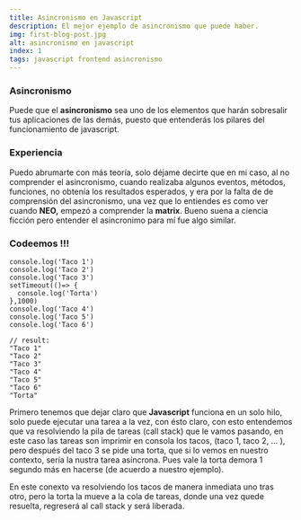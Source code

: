 ```yaml
---
title: Asincronismo en Javascript
description: El mejor ejemplo de asincronismo que puede haber.
img: first-blog-post.jpg
alt: asincronismo en javascript
index: 1
tags: javascript frontend asincronismo
---
```


### Asincronismo

Puede que el **asincronismo** sea uno de los elementos que harán sobresalir tus aplicaciones de las demás, puesto que entenderás los pilares del funcionamiento de javascript.

### Experiencia

Puedo abrumarte con más teoría, solo déjame decirte que en mi caso, al no comprender el asincronismo, cuando realizaba algunos eventos, métodos, funciones, no obtenía los resultados esperados, y era por la falta de de comprensión del asincronismo, una vez que lo entiendes es como ver cuando **NEO,** empezó a comprender la **matrix**. Bueno suena a ciencia ficción pero entender el asincronimo para mí fue algo similar.

### Codeemos !!!

```javscript
console.log('Taco 1')
console.log('Taco 2')
console.log('Taco 3')
setTimeout(()=> {
  console.log('Torta')
},1000)
console.log('Taco 4')
console.log('Taco 5')
console.log('Taco 6')

// result:
"Taco 1"
"Taco 2"
"Taco 3"
"Taco 4"
"Taco 5"
"Taco 6"
"Torta"
```

Primero tenemos que dejar claro que **Javascript** funciona en un solo hilo, solo puede ejecutar una tarea a la vez, con ésto claro, con esto entendemos que va resolviendo la pila de tareas (call stack) que le vamos pasando, en este caso las tareas son imprimir en consola los tacos, (taco 1, taco 2, ... ), pero después del taco 3 se pide una torta, que si lo vemos en nuestro contexto, sería la nustra tarea asíncrona. Pues vale la torta demora 1 segundo más en hacerse (de acuerdo a nuestro ejemplo).

En este conexto va resolviendo los tacos de manera inmediata uno tras otro, pero la torta la mueve a la cola de tareas, donde una vez quede resuelta, regreserá al call stack y será liberada.
